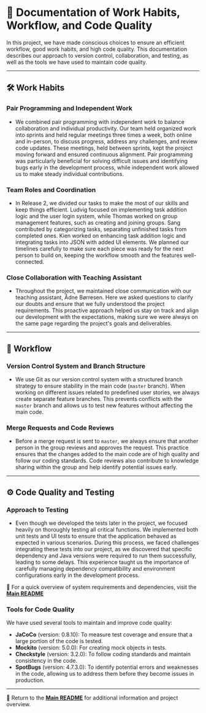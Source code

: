 # 📄 Documentation of Work Habits, Workflow, and Code Quality

In this project, we have made conscious choices to ensure an efficient workflow, good work habits, and high code quality. This documentation describes our approach to version control, collaboration, and testing, as well as the tools we have used to maintain code quality.

---

## 🛠️ Work Habits

### Pair Programming and Independent Work

- We combined pair programming with independent work to balance collaboration and individual productivity. Our team held organized work into sprints and held regular meetings three times a week, both online and in-person, to discuss progress, address any challenges, and review code updates. These meetings, held between sprints, kept the project moving forward and ensured continuous alignment. Pair programming was particularly beneficial for solving difficult issues and identifying bugs early in the development process, while independent work allowed us to make steady individual contributions.

### Team Roles and Coordination

- In Release 2, we divided our tasks to make the most of our skills and keep things efficient. Ludvig focused on implementing task addition logic and the user login system, while Thomas worked on group management features, such as creating and joining groups. Sang contributed by categorizing tasks, separating unfinished tasks from completed ones. Kien worked on enhancing task addition logic and integrating tasks into JSON with added UI elements. We planned our timelines carefully to make sure each piece was ready for the next person to build on, keeping the workflow smooth and the features well-connected.

### Close Collaboration with Teaching Assistant

- Throughout the project, we maintained close communication with our teaching assistant, Ådne Børresen. Here we asked questions to clarify our doubts and ensure that we fully understood the project requirements. This proactive approach helped us stay on track and align our development with the expectations, making sure we were always on the same page regarding the project's goals and deliverables.

---

## 🔄 Workflow

### Version Control System and Branch Structure

- We use Git as our version control system with a structured branch strategy to ensure stability in the main code (`master` branch). When working on different issues related to predefined user stories, we always create separate feature branches. This prevents conflicts with the `master` branch and allows us to test new features without affecting the main code.

### Merge Requests and Code Reviews

- Before a merge request is sent to `master`, we always ensure that another person in the group reviews and approves the request. This practice ensures that the changes added to the main code are of high quality and follow our coding standards. Code reviews also contribute to knowledge sharing within the group and help identify potential issues early.

---

## ⚙️ Code Quality and Testing

### Approach to Testing

- Even though we developed the tests later in the project, we focused heavily on thoroughly testing all critical functions. We implemented both unit tests and UI tests to ensure that the application behaved as expected in various scenarios. During this process, we faced challenges integrating these tests into our project, as we discovered that specific dependency and Java versions were required to run them successfully, leading to some delays. This experience taught us the importance of carefully managing dependency compatibility and environment configurations early in the development process.

📖 For a quick overview of system requirements and dependencies, visit the **[Main README](../../readme.md)**

### Tools for Code Quality

  We have used several tools to maintain and improve code quality:

- **JaCoCo** (version: 0.8.10): To measure test coverage and ensure that a large portion of the code is tested.
- **Mockito** (version: 5.0.0): For creating mock objects in tests.
- **Checkstyle** (version: 3.2.0): To follow coding standards and maintain consistency in the code.
- **SpotBugs** (version: 4.7.3.0): To identify potential errors and weaknesses in the code, allowing us to address them before they become issues in production.

---

📖 Return to the **[Main README](../../readme.md)** for additional information and project overview.
